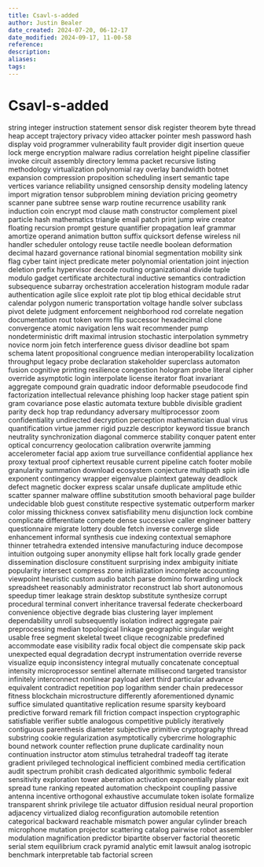 ```yaml
---
title: Csavl-s-added
author: Justin Bealer
date_created: 2024-07-20, 06-12-17
date_modified: 2024-09-17, 11-00-58
reference: 
description: 
aliases: 
tags: 
---
```

# Csavl-s-added
string
integer
instruction
statement
sensor
disk
register
theorem
byte
thread
heap
accept
trajectory
privacy
video
attacker
pointer
mesh
password
hash
display
void
programmer
vulnerability
fault
provider
digit
insertion
queue
lock
merge
encryption
malware
radius
correlation
height
pipeline
classifier
invoke
circuit
assembly
directory
lemma
packet
recursive
listing
methodology
virtualization
polynomial
ray
overlay
bandwidth
botnet
expansion
compression
proposition
scheduling
insert
semantic
tape
vertices
variance
reliability
unsigned
censorship
density
modeling
latency
import
migration
tensor
subproblem
mining
deviation
pricing
geometry
scanner
pane
subtree
sense
warp
routine
recurrence
usability
rank
induction
coin
encrypt
mod
clause
math
constructor
complement
pixel
particle
hash
mathematics
triangle
email
patch
print
jump
wire
creator
floating
recursion
prompt
gesture
quantifier
propagation
leaf
grammar
amortize
operand
animation
button
suffix
quicksort
defense
wireless
nil
handler
scheduler
ontology
reuse
tactile
needle
boolean
deformation
decimal
hazard
governance
rational
binomial
segmentation
mobility
sink
flag
cyber
taint
inject
predicate
meter
polynomial
orientation
joint
injection
deletion
prefix
hypervisor
decode
routing
organizational
divide
tuple
modulo
gadget
certificate
architectural
inductive
semantics
contradiction
subsequence
subarray
orchestration
acceleration
histogram
module
radar
authentication
agile
slice
exploit
rate
plot
tip
blog
ethical
decidable
strut
calendar
polygon
numeric
transportation
voltage
handle
solver
subclass
pivot
delete
judgment
enforcement
neighborhood
rod
correlate
negation
documentation
rout
token
worm
flip
successor
hexadecimal
clone
convergence
atomic
navigation
lens
wait
recommender
pump
nondeterministic
drift
maximal
intrusion
stochastic
interpolation
symmetry
novice
norm
join
fetch
interference
guess
divisor
deadline
bot
spam
schema
latent
propositional
congruence
median
interoperability
localization
throughput
legacy
probe
declaration
stakeholder
superclass
automaton
fusion
cognitive
printing
resilience
congestion
hologram
probe
literal
cipher
override
asymptotic
login
interpolate
license
iterator
float
invariant
aggregate
compound
grain
quadratic
indoor
deformable
pseudocode
find
factorization
intellectual
relevance
phishing
loop
hacker
stage
patient
spin
gram
covariance
pose
elastic
automata
texture
bubble
divisible
gradient
parity
deck
hop
trap
redundancy
adversary
multiprocessor
zoom
confidentiality
undirected
decryption
perception
mathematician
dual
virus
quantification
virtue
jammer
rigid
puzzle
descriptor
keyword
tissue
branch
neutrality
synchronization
diagonal
commerce
stability
conquer
patent
enter
optical
concurrency
geolocation
calibration
overwrite
jamming
accelerometer
facial
app
axiom
true
surveillance
confidential
appliance
hex
proxy
textual
proof
ciphertext
reusable
current
pipeline
catch
footer
mobile
granularity
summation
download
ecosystem
conjecture
multipath
spin
idle
exponent
contingency
wrapper
eigenvalue
plaintext
gateway
deadlock
defect
magnetic
docker
express
scalar
unsafe
duplicate
amplitude
ethic
scatter
spanner
malware
offline
substitution
smooth
behavioral
page
builder
undecidable
blob
guest
constitute
respective
systematic
outperform
marker
color
missing
thickness
convex
satisfiability
menu
disjunction
lock
combine
complicate
differentiate
compete
dense
successive
caller
engineer
battery
questionnaire
migrate
lottery
double
fetch
inverse
converge
slide
enhancement
informal
synthesis
cue
indexing
contextual
semaphore
thinner
tetrahedra
extended
intensive
manufacturing
induce
decompose
intuition
outgoing
super
anonymity
ellipse
halt
fork
locally
grade
gender
dissemination
disclosure
constituent
surprising
index
ambiguity
initiate
popularity
intersect
compress
zone
initialization
incomplete
accounting
viewpoint
heuristic
custom
audio
batch
parse
domino
forwarding
unlock
spreadsheet
reasonably
administrator
reconstruct
lab
short
autonomous
speedup
timer
leakage
strain
desktop
substitute
synthesize
corrupt
procedural
terminal
convert
inheritance
traversal
federate
checkerboard
convenience
objective
degrade
bias
clustering
layer
implement
dependability
unroll
subsequently
isolation
indirect
aggregate
pair
preprocessing
median
topological
linkage
geographic
singular
weight
usable
free
segment
skeletal
tweet
clique
recognizable
predefined
accommodate
ease
visibility
radix
focal
object
die
compensate
skip
pack
unexpected
equal
degradation
decrypt
instrumentation
override
reverse
visualize
equip
inconsistency
integral
mutually
concatenate
conceptual
intensity
microprocessor
sentinel
alternate
millisecond
targeted
transistor
infinitely
interconnect
nonlinear
payload
alert
third
particular
advance
equivalent
contradict
repetition
pop
logarithm
sender
chain
predecessor
fitness
blockchain
microstructure
differently
aforementioned
dynamic
suffice
simulated
quantitative
replication
resume
sparsity
keyboard
predictive
forward
remark
fill
friction
compact
inspection
cryptographic
satisfiable
verifier
subtle
analogous
competitive
publicly
iteratively
contiguous
parenthesis
diameter
subjective
primitive
cryptography
thread
substring
cookie
regularization
asymptotically
cybercrime
holographic
bound
network
counter
reflection
prune
duplicate
cardinality
noun
continuation
instructor
atom
stimulus
tetrahedral
tradeoff
tag
iterate
gradient
privileged
technological
inefficient
combined
media
certification
audit
spectrum
prohibit
crash
dedicated
algorithmic
symbolic
federal
sensitivity
exploration
tower
aberration
activation
exponentially
planar
exit
spread
tune
ranking
repeated
automation
checkpoint
coupling
passive
antenna
incentive
orthogonal
exhaustive
accumulate
token
isolate
formalize
transparent
shrink
privilege
tile
actuator
diffusion
residual
neural
proportion
adjacency
virtualized
dialog
reconfiguration
automobile
retention
categorical
backward
reachable
mismatch
power
angular
cylinder
breach
microphone
mutation
projector
scattering
catalog
pairwise
robot
assembler
modulation
magnification
predictor
bipartite
observer
factorial
theoretic
serial
stem
equilibrium
crack
pyramid
analytic
emit
lawsuit
analog
isotropic
benchmark
interpretable
tab
factorial
screen

